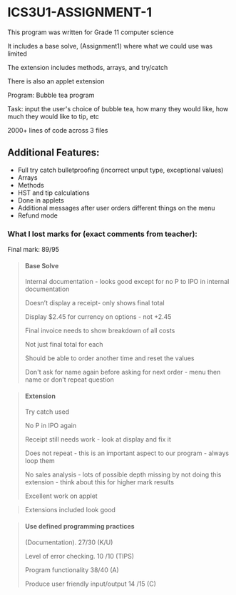 # ICS3U1-ASSIGNMENT-1

This program was written for Grade 11 computer science

It includes a base solve, (Assignment1) where what we could use was limited

The extension includes methods, arrays, and try/catch

There is also an applet extension

Program: Bubble tea program

Task: input the user's choice of bubble tea, how many they would like, how much they would like to tip, etc

2000+ lines of code across 3 files

## Additional Features:
- Full try catch bulletproofing (incorrect unput type, exceptional values)
- Arrays
- Methods
- HST and tip calculations
- Done in applets
- Additional messages after user orders different things on the menu
- Refund mode

### What I lost marks for (exact comments from teacher):
Final mark: 89/95

>#### Base Solve
>Internal documentation - looks good except for no P to IPO in internal documentation
>
>Doesn’t display a receipt- only shows final total
>
>Display $2.45 for currency on options - not +2.45
>
>Final invoice needs to show breakdown of all costs
>
>Not just final total for each
>
>Should be able to order another time and reset the values
>
>Don't ask for name again before asking for next order - menu then name or don’t repeat question


>#### Extension
>
>Try catch used
>
>No P in IPO again
>
>Receipt still needs work - look at display and fix it
>
>Does not repeat - this is an important aspect to our program - always loop them
>
>No sales analysis - lots of possible depth missing by not doing this extension - think about this for higher mark results
>
>Excellent work on applet


>Extensions included look good


>#### Use defined programming practices
>
>(Documentation). 27/30 (K/U)
>
>Level of error checking. 10 /10 (TIPS)
>
>Program functionality 38/40 (A)
>
>Produce user friendly input/output 14 /15 (C)
